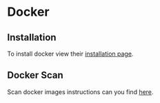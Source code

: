# Docker

## Installation

To install docker view their [installation page](https://docs.docker.com/engine/install/).

## Docker Scan

Scan docker images instructions can you find [here](https://docs.docker.com/engine/scan/).
